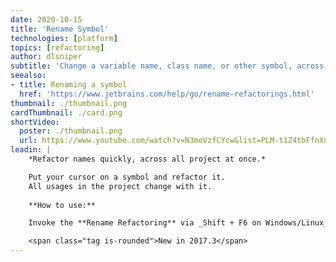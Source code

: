 ```yaml
---
date: 2020-10-15
title: 'Rename Symbol'
technologies: [platform]
topics: [refactoring]
author: dlsniper
subtitle: 'Change a variable name, class name, or other symbol, across the project.'
seealso:
- title: Renaming a symbol
  href: 'https://www.jetbrains.com/help/go/rename-refactorings.html'
thumbnail: ./thumbnail.png
cardThumbnail: ./card.png
shortVideo:
  poster: ./thumbnail.png
  url: https://www.youtube.com/watch?v=N3moVzfCYcw&list=PLM-t1Z4tbFfnXnghmtk6WVz10_pivOw25&index=21&t=0s
leadin: |
    *Refactor names quickly, across all project at once.*

    Put your cursor on a symbol and refactor it.
    All usages in the project change with it.
    
    **How to use:**

    Invoke the **Rename Refactoring** via _Shift + F6 on Windows/Linux_ or _⇧ + F6 on macOS_.

    <span class="tag is-rounded">New in 2017.3</span>
---
```

